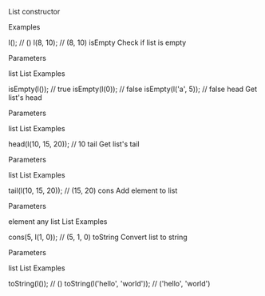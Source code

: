 
List constructor

Examples

l(); // ()
l(8, 10); // (8, 10)
isEmpty
Check if list is empty

Parameters

list List
Examples

isEmpty(l()); // true
isEmpty(l(0)); // false
isEmpty(l('a', 5)); // false
head
Get list's head

Parameters

list List
Examples

head(l(10, 15, 20)); // 10
tail
Get list's tail

Parameters

list List
Examples

tail(l(10, 15, 20)); // (15, 20)
cons
Add element to list

Parameters

element any
list List
Examples

cons(5, l(1, 0)); // (5, 1, 0)
toString
Convert list to string

Parameters

list List
Examples

toString(l()); // ()
toString(l('hello', 'world')); // ('hello', 'world')